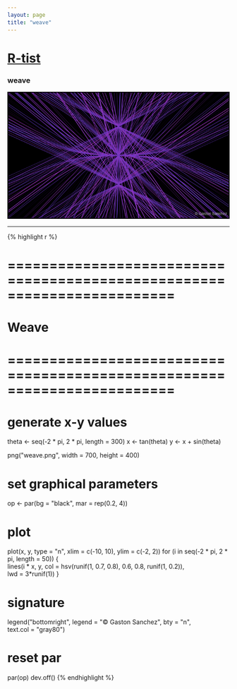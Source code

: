 ```yaml
---
layout: page
title: "weave"
---
```


# [R-tist](/Rtist) 

### weave 

![](/images/weave.png) 

-----

{% highlight r %} 
# ======================================================================== 
# Weave 
# ======================================================================== 
# generate x-y values 
theta <- seq(-2 * pi, 2 * pi, length = 300) 
x <- tan(theta) 
y <- x + sin(theta)  
 
 
png("weave.png", width = 700, height = 400) 
# set graphical parameters 
op <- par(bg = "black", mar = rep(0.2, 4)) 
# plot 
plot(x, y, type = "n", xlim = c(-10, 10), ylim = c(-2, 2)) 
for (i in seq(-2 * pi, 2 * pi, length = 50)) 
{   
  lines(i * x, y, col = hsv(runif(1, 0.7, 0.8), 0.6, 0.8, runif(1, 0.2)),  
        lwd = 3*runif(1)) 
} 
# signature 
legend("bottomright", legend = "© Gaston Sanchez", bty = "n",  
       text.col = "gray80") 
# reset par 
par(op) 
dev.off() 
{% endhighlight %} 
